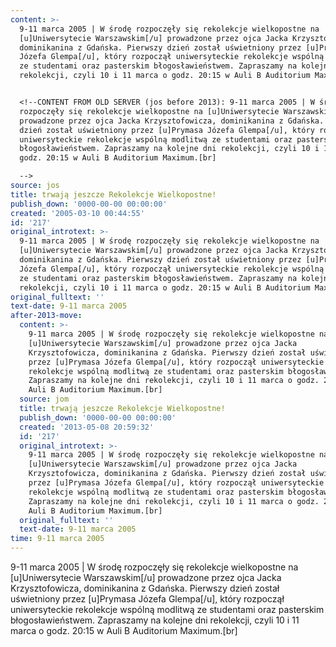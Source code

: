```yaml
---
content: >-
  9-11 marca 2005 | W środę rozpoczęły się rekolekcje wielkopostne na
  [u]Uniwersytecie Warszawskim[/u] prowadzone przez ojca Jacka Krzysztofowicza,
  dominikanina z Gdańska. Pierwszy dzień został uświetniony przez [u]Prymasa
  Józefa Glempa[/u], który rozpoczął uniwersyteckie rekolekcje wspólną modlitwą
  ze studentami oraz pasterskim błogosławieństwem. Zapraszamy na kolejne dni
  rekolekcji, czyli 10 i 11 marca o godz. 20:15 w Auli B Auditorium Maximum.[br]


  <!--CONTENT FROM OLD SERVER (jos before 2013): 9-11 marca 2005 | W środę
  rozpoczęły się rekolekcje wielkopostne na [u]Uniwersytecie Warszawskim[/u]
  prowadzone przez ojca Jacka Krzysztofowicza, dominikanina z Gdańska. Pierwszy
  dzień został uświetniony przez [u]Prymasa Józefa Glempa[/u], który rozpoczął
  uniwersyteckie rekolekcje wspólną modlitwą ze studentami oraz pasterskim
  błogosławieństwem. Zapraszamy na kolejne dni rekolekcji, czyli 10 i 11 marca o
  godz. 20:15 w Auli B Auditorium Maximum.[br]

  -->
source: jos
title: trwają jeszcze Rekolekcje Wielkopostne!
publish_down: '0000-00-00 00:00:00'
created: '2005-03-10 00:44:55'
id: '217'
original_introtext: >-
  9-11 marca 2005 | W środę rozpoczęły się rekolekcje wielkopostne na
  [u]Uniwersytecie Warszawskim[/u] prowadzone przez ojca Jacka Krzysztofowicza,
  dominikanina z Gdańska. Pierwszy dzień został uświetniony przez [u]Prymasa
  Józefa Glempa[/u], który rozpoczął uniwersyteckie rekolekcje wspólną modlitwą
  ze studentami oraz pasterskim błogosławieństwem. Zapraszamy na kolejne dni
  rekolekcji, czyli 10 i 11 marca o godz. 20:15 w Auli B Auditorium Maximum.[br]
original_fulltext: ''
text-date: 9-11 marca 2005
after-2013-move:
  content: >-
    9-11 marca 2005 | W środę rozpoczęły się rekolekcje wielkopostne na
    [u]Uniwersytecie Warszawskim[/u] prowadzone przez ojca Jacka
    Krzysztofowicza, dominikanina z Gdańska. Pierwszy dzień został uświetniony
    przez [u]Prymasa Józefa Glempa[/u], który rozpoczął uniwersyteckie
    rekolekcje wspólną modlitwą ze studentami oraz pasterskim błogosławieństwem.
    Zapraszamy na kolejne dni rekolekcji, czyli 10 i 11 marca o godz. 20:15 w
    Auli B Auditorium Maximum.[br]
  source: jom
  title: trwają jeszcze Rekolekcje Wielkopostne!
  publish_down: '0000-00-00 00:00:00'
  created: '2013-05-08 20:59:32'
  id: '217'
  original_introtext: >-
    9-11 marca 2005 | W środę rozpoczęły się rekolekcje wielkopostne na
    [u]Uniwersytecie Warszawskim[/u] prowadzone przez ojca Jacka
    Krzysztofowicza, dominikanina z Gdańska. Pierwszy dzień został uświetniony
    przez [u]Prymasa Józefa Glempa[/u], który rozpoczął uniwersyteckie
    rekolekcje wspólną modlitwą ze studentami oraz pasterskim błogosławieństwem.
    Zapraszamy na kolejne dni rekolekcji, czyli 10 i 11 marca o godz. 20:15 w
    Auli B Auditorium Maximum.[br]
  original_fulltext: ''
  text-date: 9-11 marca 2005
time: 9-11 marca 2005
---
```

9-11 marca 2005 | W środę rozpoczęły się rekolekcje wielkopostne na [u]Uniwersytecie Warszawskim[/u] prowadzone przez ojca Jacka Krzysztofowicza, dominikanina z Gdańska. Pierwszy dzień został uświetniony przez [u]Prymasa Józefa Glempa[/u], który rozpoczął uniwersyteckie rekolekcje wspólną modlitwą ze studentami oraz pasterskim błogosławieństwem. Zapraszamy na kolejne dni rekolekcji, czyli 10 i 11 marca o godz. 20:15 w Auli B Auditorium Maximum.[br]

<!--CONTENT FROM OLD SERVER (jos before 2013): 9-11 marca 2005 | W środę rozpoczęły się rekolekcje wielkopostne na [u]Uniwersytecie Warszawskim[/u] prowadzone przez ojca Jacka Krzysztofowicza, dominikanina z Gdańska. Pierwszy dzień został uświetniony przez [u]Prymasa Józefa Glempa[/u], który rozpoczął uniwersyteckie rekolekcje wspólną modlitwą ze studentami oraz pasterskim błogosławieństwem. Zapraszamy na kolejne dni rekolekcji, czyli 10 i 11 marca o godz. 20:15 w Auli B Auditorium Maximum.[br]
-->

<!--{{json:{"created_date":"2005-03-10 00:44:55","publish_down":"0000-00-00 00:00:00","id":"217"}}}-->